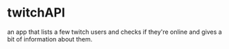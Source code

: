 # twitchAPI
an app that lists a few twitch users and checks if they're online and gives a bit of information about them.

